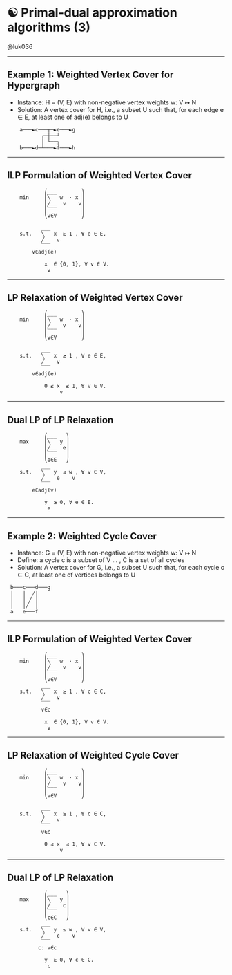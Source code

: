 # ☯ Primal-dual approximation algorithms (3)

@luk036

---

## Example 1: Weighted Vertex Cover for Hypergraph

- Instance: H = (V, E) with non-negative vertex weights w: V ↦ N
- Solution: A vertex cover for H, i.e., a subset U such that, for each edge e ∈ E, at least one of adj(e) belongs to U

```
    a───►c───┬─►e───►g
           ┌─┼──┘
           │ └──┐
    b───►d─┴───►f───►h
```

---

## ILP Formulation of Weighted Vertex Cover

```
            ⎛___        ⎞
    min     ⎜╲   w  ⋅ x ⎟
            ⎜╱    v    v⎟
            ⎜‾‾‾        ⎟
            ⎝v∈V        ⎠
                     
           ___          
    s.t.   ╲   x  ≥ 1 , ∀ e ∈ E,
           ╱    v    
           ‾‾‾          
        v∈adj(e)

            x  ∈ {0, 1}, ∀ v ∈ V.      
             v 
```

---

## LP Relaxation of Weighted Vertex Cover

```
            ⎛___        ⎞
    min     ⎜╲   w  ⋅ x ⎟
            ⎜╱    v    v⎟
            ⎜‾‾‾        ⎟
            ⎝v∈V        ⎠
                     
           ___          
    s.t.   ╲   x  ≥ 1 , ∀ e ∈ E,
           ╱    v    
           ‾‾‾          
        v∈adj(e)

            0 ≤ x  ≤ 1, ∀ v ∈ V.
                 v    
```

---

## Dual LP of LP Relaxation

```
            ⎛___   ⎞    
    max     ⎜╲   y ⎟    
            ⎜╱    e⎟    
            ⎜‾‾‾   ⎟    
            ⎝e∈E   ⎠    
           ___          
    s.t.   ╲   y  ≤ w , ∀ v ∈ V,
           ╱    e    v
           ‾‾‾          
        e∈adj(v)

            y  ≥ 0, ∀ e ∈ E.
             e              
```

---

## Example 2: Weighted Cycle Cover

- Instance: G = (V, E) with non-negative vertex weights w: V ↦ N
- Define: a cycle c is a subset of V ... , C is a set of all cycles
- Solution: A vertex cover for G, i.e., a subset U such that, for each cycle c ∈ C, at least one of vertices belongs to U

```
 b───c───d───g
 │   │  ╱│
 │   │ ╱ │
 │   │╱  │
 a   e───f
```

---

## ILP Formulation of Weighted Vertex Cover

```
            ⎛___        ⎞
    min     ⎜╲   w  ⋅ x ⎟
            ⎜╱    v    v⎟
            ⎜‾‾‾        ⎟
            ⎝v∈V        ⎠
           ___          
    s.t.   ╲   x  ≥ 1 , ∀ c ∈ C,
           ╱    v    
           ‾‾‾          
           v∈c

            x  ∈ {0, 1}, ∀ v ∈ V.      
             v 
```

---

## LP Relaxation of Weighted Cycle Cover

```
            ⎛___        ⎞
    min     ⎜╲   w  ⋅ x ⎟
            ⎜╱    v    v⎟
            ⎜‾‾‾        ⎟
            ⎝v∈V        ⎠
                     
           ___          
    s.t.   ╲   x  ≥ 1 , ∀ c ∈ C,
           ╱    v    
           ‾‾‾          
           v∈c

            0 ≤ x  ≤ 1, ∀ v ∈ V.
                 v    
```

---

## Dual LP of LP Relaxation

```
            ⎛___   ⎞    
    max     ⎜╲   y ⎟    
            ⎜╱    c⎟    
            ⎜‾‾‾   ⎟    
            ⎝c∈C   ⎠    
           ___          
    s.t.   ╲   y  ≤ w , ∀ v ∈ V,
           ╱    c    v
           ‾‾‾          
          c: v∈c

            y  ≥ 0, ∀ c ∈ C.
             c              
```

